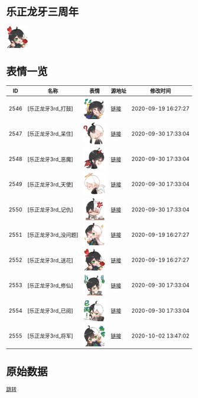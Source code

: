 # 乐正龙牙三周年

<img src="./cover.png" height="60" alt="cover" />

# 表情一览

|ID|名称|表情|源地址|修改时间|
|----|----|----|----|----|
|2546|[乐正龙牙3rd_打鼓]|<img src="./pic/002546_%5B乐正龙牙3rd_打鼓%5D.png" height="60" alt="打鼓"/>|[链接](http://i0.hdslb.com/bfs/emote/926d6ab8fa50d07124f3fc7cae2f7125b774ae37.png)|2020-09-19 16:27:27|
|2547|[乐正龙牙3rd_呆住]|<img src="./pic/002547_%5B乐正龙牙3rd_呆住%5D.png" height="60" alt="呆住"/>|[链接](http://i0.hdslb.com/bfs/emote/0db83dac949660934b990295e5d6f31112b72bec.png)|2020-09-30 17:33:04|
|2548|[乐正龙牙3rd_恶魔]|<img src="./pic/002548_%5B乐正龙牙3rd_恶魔%5D.png" height="60" alt="恶魔"/>|[链接](http://i0.hdslb.com/bfs/emote/c300190a1b629ada32edbc0fe44195b369e33150.png)|2020-09-30 17:33:04|
|2549|[乐正龙牙3rd_天使]|<img src="./pic/002549_%5B乐正龙牙3rd_天使%5D.png" height="60" alt="天使"/>|[链接](http://i0.hdslb.com/bfs/emote/984c69e1f7d4991631aeaf874d6fbadd7c316bdc.png)|2020-09-30 17:33:04|
|2550|[乐正龙牙3rd_记仇]|<img src="./pic/002550_%5B乐正龙牙3rd_记仇%5D.png" height="60" alt="记仇"/>|[链接](http://i0.hdslb.com/bfs/emote/23e9e4673f5374ba5b90639a069cc1fded51e6fb.png)|2020-09-30 17:33:04|
|2551|[乐正龙牙3rd_没问题]|<img src="./pic/002551_%5B乐正龙牙3rd_没问题%5D.png" height="60" alt="没问题"/>|[链接](http://i0.hdslb.com/bfs/emote/8e49d39ddfc90e74e4f8bba2102349aad9daeb31.png)|2020-09-19 16:27:27|
|2552|[乐正龙牙3rd_送花]|<img src="./pic/002552_%5B乐正龙牙3rd_送花%5D.png" height="60" alt="送花"/>|[链接](http://i0.hdslb.com/bfs/emote/b94ae783b4b99e25c70c51ab180d164504d4767f.png)|2020-09-19 16:27:27|
|2553|[乐正龙牙3rd_修仙]|<img src="./pic/002553_%5B乐正龙牙3rd_修仙%5D.png" height="60" alt="修仙"/>|[链接](http://i0.hdslb.com/bfs/emote/50a11ad494b3b45ccb6a5cefda2ba2920e3c42d2.png)|2020-09-30 17:33:04|
|2554|[乐正龙牙3rd_已阅]|<img src="./pic/002554_%5B乐正龙牙3rd_已阅%5D.png" height="60" alt="已阅"/>|[链接](http://i0.hdslb.com/bfs/emote/b10f57f170d986ac512f6ec0715f39a05b64f122.png)|2020-09-30 17:33:04|
|2555|[乐正龙牙3rd_将军]|<img src="./pic/002555_%5B乐正龙牙3rd_将军%5D.png" height="60" alt="将军"/>|[链接](http://i0.hdslb.com/bfs/emote/c664387e1026b527d275a52761beb166cb2beddf.png)|2020-10-02 13:47:02|

# 原始数据

[跳转](./raw.json)

